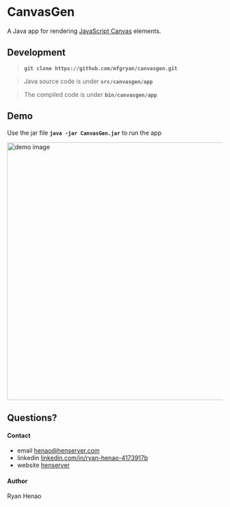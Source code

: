 # CanvasGen

  A Java app for rendering [JavaScript Canvas](https://developer.mozilla.org/en-US/docs/Web/API/Canvas_API) elements.
  
## Development

 > **`git clone https://github.com/mfgryan/canvasgen.git`**
 
 > Java source code is under **`src/canvasgen/app`**
 
 > The compiled code is under **`bin/canvasgen/app`**


## Demo

Use the jar file **`java -jar CanvasGen.jar`** to run the app

<img 
src='https://raw.githubusercontent.com/mfgryan/CanvasGen/master/Demo.png'
width='600' alt='demo image'/>

## Questions?

  #### Contact
  - email [henao@henserver.com](http://www.henserver.com)
  - linkedin [linkedin.com/in/ryan-henao-4173917b](https://www.linkedin.com/in/ryan-henao-4173917b/)
  - website [henserver](http://www.henserver.com)

  #### Author
  Ryan Henao
